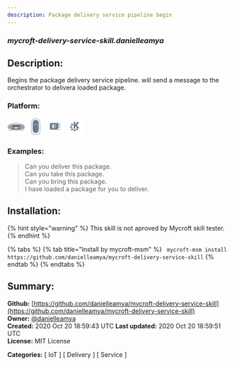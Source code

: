 ```yaml
---
description: Package delivery service pipeline begin
---
```


### _mycroft-delivery-service-skill.danielleamya_  
## Description:  
Begins the package delivery service pipeline. will send a message to the orchestrator to delivera loaded package.  
  
  
### Platform:  
 ![Mark I](../.gitbook/assets/mark-1-icon.png)  ![Mark II](../.gitbook/assets/mark-2-icon.png)  ![Picroft](../.gitbook/assets/picroft-icon.png)  ![plasmoid](../.gitbook/assets/kde.png)   
### Examples:  
> Can you deliver this package.  
> Can you take this package.  
> Can you bring this package.  
> I have loaded a package for you to deliver.  
  
## Installation:  
{% hint style="warning" %}
This skill is not aproved by Mycroft skill tester.
{% endhint %}
    
{% tabs %}
{% tab title="Install by mycroft-msm" %}
``` mycroft-msm install https://github.com/danielleamya/mycroft-delivery-service-skill```
{% endtab %}
  {% endtabs %}
    
## Summary:  
**Github:** [https://github.com/danielleamya/mycroft-delivery-service-skill](https://github.com/danielleamya/mycroft-delivery-service-skill)  
**Owner:** [@danielleamya](https://github.com/danielleamya)  
**Created:** 2020 Oct 20 18:59:43 UTC  **Last updated:** 2020 Oct 20 18:59:51 UTC  
**License:** MIT License  
  
**Categories:** [ IoT ] [ Delivery ] [ Service ]   
